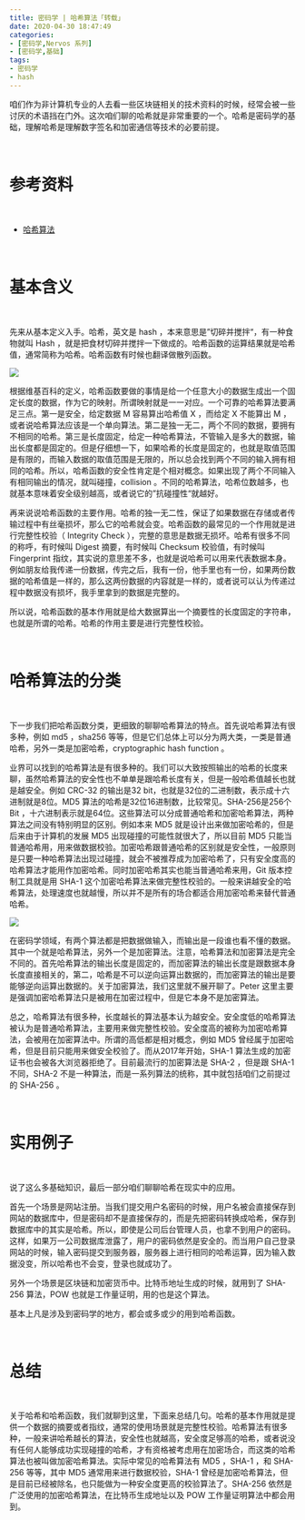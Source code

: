 ```yaml
---
title: 密码学 | 哈希算法「转载」
date: 2020-04-30 18:47:49
categories:
- [密码学,Nervos 系列]
- [密码学,基础]
tags:
- 密码学
- hash
---
```

咱们作为非计算机专业的人去看一些区块链相关的技术资料的时候，经常会被一些讨厌的术语挡在门外。这次咱们聊的哈希就是非常重要的一个。哈希是密码学的基础，理解哈希是理解数字签名和加密通信等技术的必要前提。

<!-- more -->

<br/>

# 参考资料

<br/>

- [哈希算法](https://learning.nervos.org/crypto-block/3-hash.html#%E5%9F%BA%E6%9C%AC%E5%90%AB%E4%B9%89)

<br/>

# 基本含义

<br/>

先来从基本定义入手。哈希，英文是 hash ，本来意思是”切碎并搅拌“，有一种食物就叫 Hash ，就是把食材切碎并搅拌一下做成的。哈希函数的运算结果就是哈希值，通常简称为哈希。哈希函数有时候也翻译做散列函数。

![](/images/cryptography/1_0.jpg)

根据维基百科的定义，哈希函数要做的事情是给一个任意大小的数据生成出一个固定长度的数据，作为它的映射。所谓映射就是一一对应。一个可靠的哈希算法要满足三点。第一是安全，给定数据 M 容易算出哈希值 X ，而给定 X 不能算出 M ，或者说哈希算法应该是一个单向算法。第二是独一无二，两个不同的数据，要拥有不相同的哈希。第三是长度固定，给定一种哈希算法，不管输入是多大的数据，输出长度都是固定的。但是仔细想一下，如果哈希的长度是固定的，也就是取值范围是有限的，而输入数据的取值范围是无限的，所以总会找到两个不同的输入拥有相同的哈希。所以，哈希函数的安全性肯定是个相对概念。如果出现了两个不同输入有相同输出的情况，就叫碰撞，collision 。不同的哈希算法，哈希位数越多，也就基本意味着安全级别越高，或者说它的”抗碰撞性“就越好。

再来说说哈希函数的主要作用。哈希的独一无二性，保证了如果数据在存储或者传输过程中有丝毫损坏，那么它的哈希就会变。哈希函数的最常见的一个作用就是进行完整性校验（ Integrity Check ），完整的意思是数据无损坏。哈希有很多不同的称呼，有时候叫 Digest 摘要，有时候叫 Checksum 校验值，有时候叫 Fingerprint 指纹，其实说的意思差不多，也就是说哈希可以用来代表数据本身。例如朋友给我传递一份数据，传完之后，我有一份，他手里也有一份，如果两份数据的哈希值是一样的，那么这两份数据的内容就是一样的，或者说可以认为传递过程中数据没有损坏，我手里拿到的数据是完整的。

所以说，哈希函数的基本作用就是给大数据算出一个摘要性的长度固定的字符串，也就是所谓的哈希。哈希的作用主要是进行完整性校验。

<br/>

# 哈希算法的分类

<br/>

下一步我们把哈希函数分类，更细致的聊聊哈希算法的特点。首先说哈希算法有很多种，例如 md5 ，sha256 等等，但是它们总体上可以分为两大类，一类是普通哈希，另外一类是加密哈希，cryptographic hash function 。

业界可以找到的哈希算法是有很多种的。我们可以大致按照输出的哈希的长度来聊，虽然哈希算法的安全性也不单单是跟哈希长度有关，但是一般哈希值越长也就是越安全。例如 CRC-32 的输出是32 bit，也就是32位的二进制数，表示成十六进制就是8位。MD5 算法的哈希是32位16进制数，比较常见。SHA-256是256个 Bit ，十六进制表示就是64位。这些算法可以分成普通哈希和加密哈希算法，两种算法之间没有特别明显的区别。例如本来 MD5 就是设计出来做加密哈希的，但是后来由于计算机的发展 MD5 出现碰撞的可能性就很大了，所以目前 MD5 只能当普通哈希用，用来做数据校验。加密哈希跟普通哈希的区别就是安全性，一般原则是只要一种哈希算法出现过碰撞，就会不被推荐成为加密哈希了，只有安全度高的哈希算法才能用作加密哈希。同时加密哈希其实也能当普通哈希来用，Git 版本控制工具就是用 SHA-1 这个加密哈希算法来做完整性校验的。一般来讲越安全的哈希算法，处理速度也就越慢，所以并不是所有的场合都适合用加密哈希来替代普通哈希。

![](/images/cryptography/1_1.jpg)

在密码学领域，有两个算法都是把数据做输入，而输出是一段谁也看不懂的数据。其中一个就是哈希算法，另外一个是加密算法。注意，哈希算法和加密算法是完全不同的。首先哈希算法的输出长度是固定的，而加密算法的输出长度是跟数据本身长度直接相关的，第二，哈希是不可以逆向运算出数据的，而加密算法的输出是要能够逆向运算出数据的。关于加密算法，我们这里就不展开聊了。Peter 这里主要是强调加密哈希算法只是被用在加密过程中，但是它本身不是加密算法。

总之，哈希算法有很多种，长度越长的算法基本认为越安全。安全度低的哈希算法被认为是普通哈希算法，主要用来做完整性校验。安全度高的被称为加密哈希算法，会被用在加密算法中。所谓的高低都是相对概念，例如 MD5 曾经属于加密哈希，但是目前只能用来做安全校验了。而从2017年开始，SHA-1 算法生成的加密证书也会被各大浏览器拒绝了。目前最流行的加密算法是 SHA-2 ，但是跟 SHA-1 不同，SHA-2 不是一种算法，而是一系列算法的统称，其中就包括咱们之前提过的 SHA-256 。

<br/>

# 实用例子

<br/>

说了这么多基础知识，最后一部分咱们聊聊哈希在现实中的应用。

首先一个场景是网站注册。当我们提交用户名密码的时候，用户名被会直接保存到网站的数据库中，但是密码却不是直接保存的，而是先把密码转换成哈希，保存到数据库中的其实是哈希。所以，即使是公司后台管理人员，也拿不到用户的密码。这样，如果万一公司数据库泄露了，用户的密码依然是安全的。而当用户自己登录网站的时候，输入密码提交到服务器，服务器上进行相同的哈希运算，因为输入数据没变，所以哈希也不会变，登录也就成功了。

另外一个场景是区块链和加密货币中。比特币地址生成的时候，就用到了 SHA-256 算法，POW 也就是工作量证明，用的也是这个算法。

基本上凡是涉及到密码学的地方，都会或多或少的用到哈希函数。

<br/>

# 总结

<br/>

关于哈希和哈希函数，我们就聊到这里，下面来总结几句。哈希的基本作用就是提供一个数据的摘要或者指纹，通常的使用场景就是完整性校验。哈希算法有很多种，一般来讲哈希越长的算法，安全性也就越高，安全度足够高的哈希，或者说没有任何人能够成功实现碰撞的哈希，才有资格被考虑用在加密场合，而这类的哈希算法也被叫做加密哈希算法。实际中常见的哈希算法有 MD5 ，SHA-1 ，和 SHA-256 等等，其中 MD5 通常用来进行数据校验，SHA-1 曾经是加密哈希算法，但是目前已经被除名，也只能做为一种安全度更高的校验算法了。SHA-256 依然是广泛使用的加密哈希算法，在比特币生成地址以及 POW 工作量证明算法中都会用到。